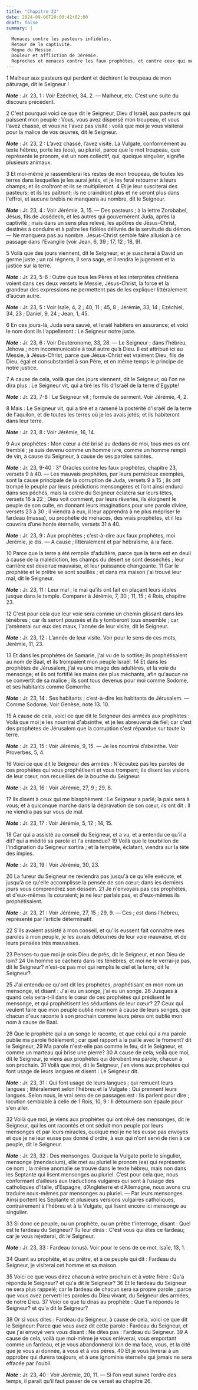 ```yaml
---
title: "Chapitre 23"
date: 2024-09-06T20:00:42+02:00
draft: false
summary: |
  
  Menaces contre les pasteurs infidèles.
  Retour de la captivité.
  Règne du Messie.
  Douleur et affliction de Jérémie.
  Reproches et menaces contre les faux prophètes, et contre ceux qui méprisent la parole de Dieu annoncée par les vrais prophètes.
---
```



1 Malheur aux pasteurs qui perdent et déchirent le troupeau de mon pâturage, dit le Seigneur !

***Note*** :  Jr. 23, 1 : Voir Ezéchiel, 34, 2. ― Malheur, etc. C’est une suite du discours précédent.

2 C'est pourquoi voici ce que dit le Seigneur, Dieu d'Israël, aux pasteurs qui paissent mon peuple : Vous, vous avez dispersé mon troupeau, et vous l'avez chassé, et vous ne l'avez pas visité : voilà que moi je vous visiterai pour la malice de vos œuvres, dit le Seigneur.

***Note*** :  Jr. 23, 2 : L’avez chassé, l’avez visité. La Vulgate, conformément au texte hébreu, porte les (eos), au pluriel, parce que le mot troupeau, que représente le pronom, est un nom collectif, qui, quoique singulier, signifie plusieurs animaux.


3 Et moi-même je rassemblerai les restes de mon troupeau, de toutes les terres dans lesquelles je les aurai jetés, et je les ferai retourner à leurs champs; et ils croîtront et ils se multiplieront. 4 Et je leur susciterai des pasteurs; et ils les paîtront; ils ne craindront plus et ne seront plus dans l'effroi, et aucune brebis ne manquera au nombre, dit le Seigneur.

***Note*** :  Jr. 23, 4 : Voir Jérémie, 3, 15. ― Des pasteurs ; à la lettre Zorobabel, Jésus, fils de Josédech, et les autres qui gouvernèrent Juda, après la captivité ; mais dans un sens plus relevé, les apôtres de Jésus-Christ, destinés à conduire et à paître les fidèles délivrés de la servitude du démon. ― Ne manquera pas au nombre. Jésus-Christ semble faire allusion à ce passage dans l’Evangile (voir Jean, 6, 39 ; 17, 12 ; 18, 9).


5 Voilà que des jours viennent, dit le Seigneur; et je susciterai à David un germe juste ; un roi régnera, il sera sage, et il rendra le jugement et la justice sur la terre.

***Note*** :  Jr. 23, 5-6 : Outre que tous les Pères et les interprètes chrétiens voient dans ces deux versets le Messie, Jésus-Christ, la force et la grandeur des expressions ne permettent pas de les expliquer littéralement d’aucun autre.

***Note*** :  Jr. 23, 5 : Voir Isaïe, 4, 2 ; 40, 11 ; 45, 8 ; Jérémie, 33, 14 ; Ezéchiel, 34, 23 ; Daniel, 9, 24 ; Jean, 1, 45.

6 En ces jours-là, Juda sera sauvé, et Israël habitera en assurance; et voici le nom dont ils l'appelleront : Le Seigneur notre juste.

***Note*** :  Jr. 23, 6 : Voir Deutéronome, 33, 28. ― Le Seigneur ; dans l’hébreu, Jéhova ; nom incommunicable à tout autre qu’à Dieu. Il est attribué ici au Messie, à Jésus-Christ, parce que Jésus-Christ est vraiment Dieu, fils de Dieu, égal et consubstantiel à son Père, et en même temps le principe de notre justice.

7 A cause de cela, voilà que des jours viennent, dit le Seigneur, où l'on ne dira plus : Le Seigneur vit, qui a tiré les fils d'Israël de la terre d'Egypte!

***Note*** :  Jr. 23, 7-8 : Le Seigneur vit ; formule de serment. Voir Jérémie, 4, 2.

8 Mais : Le Seigneur vit, qui a tiré et a ramené la postérité d'Israël de la terre de l'aquilon, et de toutes les terres où je les avais jetés; et ils habiteront dans leur terre.

***Note*** :  Jr. 23, 8 : Voir Jérémie, 16, 14.


9 Aux prophètes : Mon cœur a été brisé au dedans de moi, tous mes os ont tremblé ; je suis devenu comme un homme ivre, comme un homme rempli de vin, à cause du Seigneur, à cause de ses paroles saintes.

***Note*** :  Jr. 23, 9-40 : 3° Oracles contre les faux prophètes, chapitre 23, versets 9 à 40. ― Les mauvais prophètes, par leurs pernicieux exemples, sont la cause principale de la corruption de Juda, versets 9 à 15 ; ils ont trompé le peuple par leurs prédictions mensongères et l’ont ainsi endurci dans ses péchés, mais la colère du Seigneur éclatera sur leurs têtes, versets 16 à 22 ; Dieu voit comment, par leurs rêveries, ils éloignent le peuple de son culte, en donnant leurs imaginations pour une parole divine, versets 23 à 30 ; il viendra à eux, il leur apprendra à ne plus mépriser le fardeau (massa), ou prophétie de menaces, des vrais prophètes, et il les couvrira d’une honte éternelle, versets 31 à 40.

***Note*** :  Jr. 23, 9 : Aux prophètes ; c’est-à-dire aux faux prophètes, moi Jérémie, je dis. ― A cause ; littéralement et par hébraïsme, à la face.


10 Parce que la terre a été remplie d'adultère, parce que la terre est en deuil à cause de la malédiction, les champs du désert se sont desséchés ; leur carrière est devenue mauvaise, et leur puissance changeante. 11 Car le prophète et le prêtre se sont souillés ; et dans ma maison j'ai trouvé leur mal, dit le Seigneur.

***Note*** :  Jr. 23, 11 : Leur mal ; le mal qu’ils ont fait en plaçant leurs idoles jusque dans le temple. Comparer à Jérémie, 7, 30 ; 11, 15 ; 4 Rois, chapitre 23.


12 C'est pour cela que leur voie sera comme un chemin glissant dans les ténèbres ; car ils seront poussés et ils y tomberont tous ensemble ; car j'amènerai sur eux des maux, l'année de leur visite, dit le Seigneur.

***Note*** :  Jr. 23, 12 : L’année de leur visite. Voir pour le sens de ces mots, Jérémie, 11, 23.


13 Et dans les prophètes de Samarie, j'ai vu de la sottise; ils prophétisaient au nom de Baal, et ils trompaient mon peuple Israël. 14 Et dans les prophètes de Jérusalem, j'ai vu une image des adultères, et la voie du mensonge; et ils ont fortifié les mains des plus méchants, afin qu'aucun ne se convertît de sa malice ; ils sont tous devenus pour moi comme Sodome, et ses habitants comme Gomorrhe.

***Note*** :  Jr. 23, 14 : Ses habitants ; c’est-à-dire les habitants de Jérusalem. ― Comme Sodome. Voir Genèse, note 13. 10.

15 A cause de cela, voici ce que dit le Seigneur des armées aux prophètes : Voilà que moi je les nourrirai d'absinthe, et je les abreuverai de fiel; car c'est des prophètes de Jérusalem que la corruption s'est répandue sur toute la terre.

***Note*** :  Jr. 23, 15 : Voir Jérémie, 9, 15. ― Je les nourrirai d’absinthe. Voir Proverbes, 5, 4.


16 Voici ce que dit le Seigneur des armées : N'écoutez pas les paroles de ces prophètes qui vous prophétisent et vous trompent; ils disent les visions de leur cœur, non recueillies de la bouche du Seigneur.

***Note*** :  Jr. 23, 16 : Voir Jérémie, 27, 9 ; 29, 8.

17 Ils disent à ceux qui me blasphèment : Le Seigneur a parlé; la paix sera à vous; et à quiconque marche dans la dépravation de son cœur, ils ont dit : Il ne viendra pas sur vous de mal.

***Note*** :  Jr. 23, 17 : Voir Jérémie, 5, 12 ; 14, 15.


18 Car qui a assisté au conseil du Seigneur, et a vu, et a entendu ce qu'il a dit? qui a médité sa parole et l'a entendue? 19 Voilà que le tourbillon de l'indignation du Seigneur sortira ; et la tempête, éclatant, viendra sur la tête des impies.

***Note*** :  Jr. 23, 19 : Voir Jérémie, 30, 23.

20 La fureur du Seigneur ne reviendra pas jusqu'à ce qu'elle exécute, et jusqu'à ce qu'elle accomplisse la pensée de son cœur; dans les derniers jours vous comprendrez son dessein. 21 Je n'envoyais pas ces prophètes, et d'eux-mêmes ils couraient; je ne leur parlais pas, et d'eux-mêmes ils prophétisaient.

***Note*** :  Jr. 23, 21 : Voir Jérémie, 27, 15 ; 29, 9. ― Ces ; est dans l’hébreu, représenté par l’article déterminatif.

22 S'ils avaient assisté à mon conseil, et qu'ils eussent fait connaître mes paroles à mon peuple, je les aurais détournés de leur voie mauvaise, et de leurs pensées très mauvaises.


23 Penses-tu que moi je sois Dieu de près, dit le Seigneur, et non Dieu de loin? 24 Un homme se cachera dans les ténèbres, et moi ne le verrai-je pas, dit le Seigneur? n'est-ce pas moi qui remplis le ciel et la terre, dit le Seigneur?


25 J'ai entendu ce qu'ont dit les prophètes, prophétisant en mon nom un mensonge, et disant : J'ai eu un songe, j'ai eu un songe. 26 Jusques à quand cela sera-t-il dans le cœur de ces prophètes qui prédisent le mensonge, et qui prophétisent les séductions de leur cœur? 27 Ceux qui veulent faire que mon peuple oublie mon nom à cause de leurs songes, que chacun d'eux raconte à son prochain comme leurs pères ont oublié mon nom à cause de Baal.


28 Que le prophète qui a un songe le raconte, et que celui qui a ma parole publie ma parole fidèlement ; car quel rapport a la paille avec le froment? dit le Seigneur, 29 Ma parole n'est-elle pas comme le feu, dit le Seigneur, et comme un marteau qui brise une pierre? 30 A cause de cela, voilà que moi, dit le Seigneur, je viens aux prophètes qui dérobent ma parole, chacun à son prochain. 31 Voilà que moi, dit le Seigneur, j'en viens aux prophètes qui font usage de leurs langues et disent : Le Seigneur dit.

***Note*** :  Jr. 23, 31 : Qui font usage de leurs langues ; qui remuent leurs langues ; littéralement selon l’hébreu et la Vulgate : Qui prennent leurs langues. Selon nous, le vrai sens de ce passages est : Ils parlent pour dire ; locution semblable à celle de 1 Rois, 10, 9 : Il détournera son épaule pour s’en aller.

32 Voilà que moi, je viens aux prophètes qui ont rêvé des mensonges, dit le Seigneur, qui les ont racontés et ont séduit mon peuple par leurs mensonges et par leurs miracles, quoique moi je ne les eusse pas envoyés et que je ne leur eusse pas donné d'ordre, à eux qui n'ont servi de rien à ce peuple, dit le Seigneur.

***Note*** :  Jr. 23, 32 : Des mensonges. Quoique la Vulgate porte le singulier, mensonge (mendacium), elle met au pluriel le pronom (ea) qui représente ce nom ; la même anomalie se trouve dans le texte hébreu, mais non dans les Septante qui lisent mensonges au pluriel. C’est pour cela que, nous conformant d’ailleurs aux traductions vulgaires qui sont à l’usage des catholiques d’Italie, d’Espagne, d’Angleterre et d’Allemagne, nous avons cru traduire nous-mêmes par mensonges au pluriel. ― Par leurs mensonges. Ainsi portent les Septante et plusieurs versions vulgaires catholiques, contrairement à l’hébreu et à la Vulgate, qui lisent encore ici mensonge au singulier.


33 Si donc ce peuple, ou un prophète, ou un prêtre t'interroge, disant : Quel est le fardeau du Seigneur? Tu leur diras : C'est vous qui êtes ce fardeau; car je vous rejetterai, dit le Seigneur.

***Note*** :  Jr. 23, 33 : Fardeau (onus). Voir pour le sens de ce mot, Isaïe, 13, 1.

34 Quant au prophète, et au prêtre, et à ce peuple qui dit : Fardeau du Seigneur, je visiterai cet homme et sa maison.


35 Voici ce que vous direz chacun à votre prochain et à votre frère : Qu'a répondu le Seigneur? et qu'a dit le Seigneur? 36 Et le fardeau du Seigneur ne sera plus rappelé; car le fardeau de chacun sera sa propre parole ; parce que vous avez perverti les paroles du Dieu vivant, du Seigneur des armées, de notre Dieu. 37 Voici ce que tu diras au prophète : Que t'a répondu le Seigneur? et qu'a dit le Seigneur?


38 Or si vous dites : Fardeau du Seigneur, à cause de cela, voici ce que dit le Seigneur: Parce que vous avez dit cette parole : Fardeau du Seigneur, et que j'ai envoyé vers vous disant : Ne dites pas : Fardeau du Seigneur. 39 A cause de cela, voilà que moi-même je vous enlèverai, vous emportant comme un fardeau, et je vous abandonnerai loin de ma face, vous, et la cité que je vous ai donnée, à vous et à vos pères. 40 Et je vous livrerai à un opprobre qui durera toujours, et à une ignominie éternelle qui jamais ne sera effacée par l'oubli.

***Note*** :  Jr. 23, 40 : Voir Jérémie, 20, 11. ― Si l’on veut suivre l’ordre des temps, il paraît qu’il faut passer de ce verset au chapitre 26.

